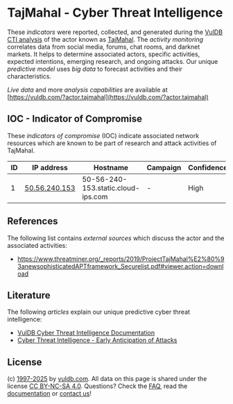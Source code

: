 # TajMahal - Cyber Threat Intelligence

These _indicators_ were reported, collected, and generated during the [VulDB CTI analysis](https://vuldb.com/?kb.cti) of the actor known as [TajMahal](https://vuldb.com/?actor.tajmahal). The _activity monitoring_ correlates data from social media, forums, chat rooms, and darknet markets. It helps to determine associated actors, specific activities, expected intentions, emerging research, and ongoing attacks. Our unique _predictive model_ uses _big data_ to forecast activities and their characteristics.

_Live data_ and more _analysis capabilities_ are available at [https://vuldb.com/?actor.tajmahal](https://vuldb.com/?actor.tajmahal)

## IOC - Indicator of Compromise

These _indicators of compromise_ (IOC) indicate associated network resources which are known to be part of research and attack activities of TajMahal.

ID | IP address | Hostname | Campaign | Confidence
-- | ---------- | -------- | -------- | ----------
1 | [50.56.240.153](https://vuldb.com/?ip.50.56.240.153) | 50-56-240-153.static.cloud-ips.com | - | High

## References

The following list contains _external sources_ which discuss the actor and the associated activities:

* https://www.threatminer.org/_reports/2019/ProjectTajMahal%E2%80%93anewsophisticatedAPTframework_Securelist.pdf#viewer.action=download

## Literature

The following _articles_ explain our unique predictive cyber threat intelligence:

* [VulDB Cyber Threat Intelligence Documentation](https://vuldb.com/?kb.cti)
* [Cyber Threat Intelligence - Early Anticipation of Attacks](https://www.scip.ch/en/?labs.20201022)

## License

(c) [1997-2025](https://vuldb.com/?kb.changelog) by [vuldb.com](https://vuldb.com/?kb.about). All data on this page is shared under the license [CC BY-NC-SA 4.0](https://creativecommons.org/licenses/by-nc-sa/4.0/). Questions? Check the [FAQ](https://vuldb.com/?kb.faq), read the [documentation](https://vuldb.com/?kb) or [contact us](https://vuldb.com/?contact)!
